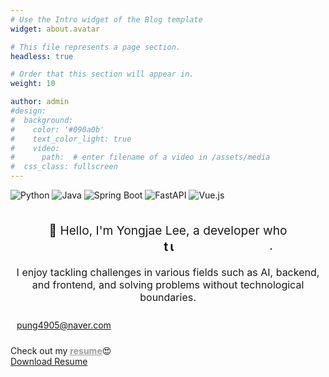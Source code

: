 ```yaml
---
# Use the Intro widget of the Blog template
widget: about.avatar

# This file represents a page section.
headless: true

# Order that this section will appear in.
weight: 10

author: admin
#design:
#  background:
#    color: '#090a0b'
#    text_color_light: true
#    video:
#      path:  # enter filename of a video in /assets/media
#  css_class: fullscreen
---
```

<style>
@keyframes typing {
  from { width: 0 }
  to { width: 100% }
}

@keyframes blink-caret {
  from, to { border-color: transparent }
  50% { border-color: orange; }
}

.typing-container {
  display: inline-block;
  position: relative;
  vertical-align: middle;
  margin-left: 10px;
}

.typing-text {
  display: inline-block;
  overflow: hidden; 
  border-right: .15em solid orange; 
  white-space: nowrap; 
  margin: 0 auto; 
  letter-spacing: .15em; 
  font-weight: bold;
  animation: 
    typing 2s steps(20, end),
    blink-caret .75s step-end infinite;
}

</style>
<div class="skill-badges">
<img src="https://img.shields.io/badge/Python-3776AB?style=for-the-badge&logo=python&logoColor=white" alt="Python">
<img src="https://img.shields.io/badge/Java-ED8B00?style=for-the-badge&logo=openjdk&logoColor=white" alt="Java">
<img src="https://img.shields.io/badge/Spring_Boot-6DB33F?style=for-the-badge&logo=spring-boot&logoColor=white" alt="Spring Boot">
<img src="https://img.shields.io/badge/FastAPI-009688?style=for-the-badge&logo=fastapi&logoColor=white" alt="FastAPI">
<img src="https://img.shields.io/badge/Vue.js-35495E?style=for-the-badge&logo=vue.js&logoColor=4FC08D" alt="Vue.js">
</div>
<br>

<div style="text-align: center;">
  <p style="font-size: 1.2rem;">👋 Hello, I'm Yongjae Lee, a developer who <span class="typing-container"><span class="typing-text">turns curiosity into action</span></span>.</p>
  <p style="font-size: 1rem;">I enjoy tackling challenges in various fields such as AI, backend, and frontend, and solving problems without technological boundaries.</p>
</div>

<div style="margin-top: 10px; padding: 10px; border-radius: 5px;">
<i class="fas fa-envelope"></i> <a href="mailto:pung4905@naver.com">pung4905@naver.com</a>
</div>

 Check out my <a href="/about/" style="color: #9c9c9cff; font-weight: bold;">resume</a>😍<br>
<a href="/uploads/resume.pdf" target="_blank" class="btn btn-primary"><i class="fas fa-download"></i> Download Resume</a>